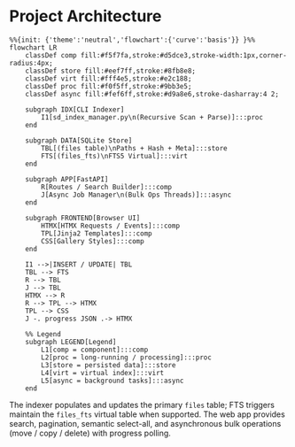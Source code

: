 # Project Architecture

```mermaid
%%{init: {'theme':'neutral','flowchart':{'curve':'basis'}} }%%
flowchart LR
    classDef comp fill:#f5f7fa,stroke:#d5dce3,stroke-width:1px,corner-radius:4px;
    classDef store fill:#eef7ff,stroke:#8fb8e8;
    classDef virt fill:#fff4e5,stroke:#e2c188;
    classDef proc fill:#f0f5ff,stroke:#9bb3e5;
    classDef async fill:#fef6ff,stroke:#d9a8e6,stroke-dasharray:4 2;

    subgraph IDX[CLI Indexer]
        I1[sd_index_manager.py\n(Recursive Scan + Parse)]:::proc
    end

    subgraph DATA[SQLite Store]
        TBL[(files table)\nPaths + Hash + Meta]:::store
        FTS[(files_fts)\nFTS5 Virtual]:::virt
    end

    subgraph APP[FastAPI]
        R[Routes / Search Builder]:::comp
        J[Async Job Manager\n(Bulk Ops Threads)]:::async
    end

    subgraph FRONTEND[Browser UI]
        HTMX[HTMX Requests / Events]:::comp
        TPL[Jinja2 Templates]:::comp
        CSS[Gallery Styles]:::comp
    end

    I1 -->|INSERT / UPDATE| TBL
    TBL --> FTS
    R --> TBL
    J --> TBL
    HTMX --> R
    R --> TPL --> HTMX
    TPL --> CSS
    J -. progress JSON .-> HTMX

    %% Legend
    subgraph LEGEND[Legend]
        L1[comp = component]:::comp
        L2[proc = long-running / processing]:::proc
        L3[store = persisted data]:::store
        L4[virt = virtual index]:::virt
        L5[async = background tasks]:::async
    end
```

The indexer populates and updates the primary `files` table; FTS triggers maintain the `files_fts` virtual table when supported. The web app provides search, pagination, semantic select-all, and asynchronous bulk operations (move / copy / delete) with progress polling.

